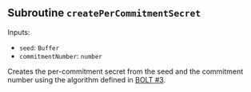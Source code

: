 ## Subroutine `createPerCommitmentSecret`

Inputs:

-   `seed`: `Buffer`
-   `commitmentNumber`: `number`

Creates the per-commitment secret from the seed and the commitment number using the algorithm defined in [BOLT #3](https://github.com/lightning/bolts/blob/master/03-transactions.md#per-commitment-secret-requirements).
